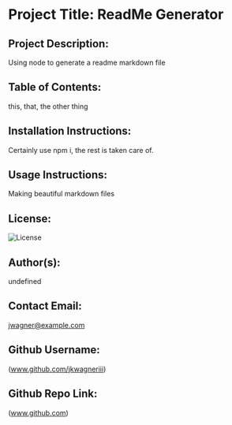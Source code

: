 
  # Project Title: ReadMe Generator

  ## Project Description: 
  Using node to generate a readme markdown file

  ## Table of Contents: 
  this, that, the other thing

  ## Installation Instructions: 
  Certainly use npm i, the rest is taken care of.

  ## Usage Instructions: 
  Making beautiful markdown files

  ## License: 
  ![License](https://img.shields.io/badge/License--blue)

  ## Author(s): 
  undefined

  ## Contact Email: 
  jwagner@example.com

  ## Github Username: 
  (www.github.com/jkwagneriii)

  ## Github Repo Link: 
  (www.github.com)
  
